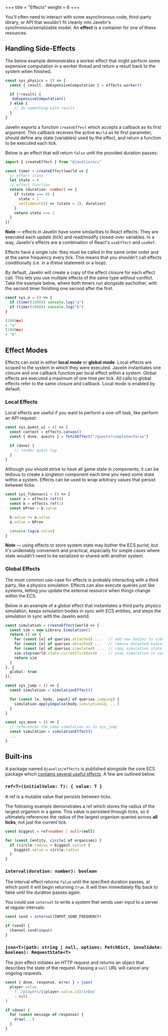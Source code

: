 +++
title = "Effects"
weight = 6
+++

You'll often need to interact with some asynchronous code, third-party library, or API that wouldn't fit cleanly into Javelin's synchronous/serializable model. An **effect** is a container for one of these resources.
## Handling Side-Effects

The below example demonstrates a worker effect that might perform some expensive computation in a worker thread and return a result back to the system when finished.

 ```ts
 const sys_physics = () => {
   const { result, doExpensiveComputation } = effects.worker()

   if (!result) {
    doExpensiveComputation()
   } else {
     // do something with result
   }
 }
 ```

 Javelin exports a function `createEffect` which accepts a callback as its first argument. This callback receives the active `World` as its first parameter, should define any state (variables) used by the effect, and return a function to be executed each tick.

Below is an effect that will return `false` until the provided duration passes:

```ts
import { createEffect } from "@javelin/ecs"

const timer = createEffect(world => {
  // effect state
  let state = 0
  // effect function
  return (duration: number) => {
    if (state === 0) {
      state = 1
      setTimeout(() => (state = 2), duration)
    }
    return state === 2
  }
})
```

<aside>
  <p>
    <strong>Note</strong> — effects in Javelin have some similarities to React effects. They are executed each update (tick) and  read/modify closed-over variables. In a way, Javelin's effects are a combination of React's <code>useEffect</code> and <code>useRef</code>.
  </p>
</aside>

Effects have a single rule: they must be called in the same order order and at the same frequency every tick. This means that you shouldn't call effects conditionally (i.e. in a if/else statement or a loop).

By default, Javelin will create a copy of the effect closure for each effect call. This lets you use multiple effects of the same type without conflict. Take the example below, where both timers run alongside eachother, with the second timer finishing one second after the first.

```ts
const sys_a = () => {
  if (timer(1000)) console.log("a")
  if (timer(2000)) console.log("b")
}

(1000ms)
> "a"
(1000ms)
> "b"
```

## Effect Modes

Effects can exist in either **local mode** or **global mode**. Local effects are scoped to the system in which they were executed. Javelin instantiates one closure and one callback function per local effect within a system. Global effects are executed a maximum of one time per tick. All calls to global effects refer to the same closure and callback. Local mode is enabled by default.

### Local Effects

Local effects are useful if you want to perform a one-off task, like perform an API request:

```ts
const sys_quest_ui = () => {
  const context = effects.canvas()
  const { done, quests } = fetchEffect("/quests?complete=false")

  if (done) {
    // render quest log
  }
}
```

Although you should strive to have all game state in components, it can be tedious to create a singleton component each time you need some state within a system. Effects can be used to wrap arbitrary values that persist between ticks.

```ts
const sys_fibonacci = () => {
  const a = effects.ref(0)
  const b = effects.ref(1)
  const bPrev = b.value

  b.value += a.value
  a.value = bPrev

  console.log(a.value)
}
```

<aside>
  <p>
    <strong>Note</strong> — using effects to store system state may bother the ECS purist, but it's undeniably convenient and practical, especially for simple cases where state wouldn't need to be serialized or shared with another system.
  </p>
</aside>

### Global Effects

The most common use-case for effects is probably interacting with a third party, like a physics simulation. Effects can also execute queries just like systems, letting you update the external resource when things change within the ECS.

Below is an example of a global effect that instantiates a third party physics simulation, keeps simulation bodies in sync with ECS entities, and steps the simulation in sync with the Javelin world.

```ts
const simulation = createEffect(world => {
  const sim = new Library.Simulation()
  return () => {
    for (const [e] of queries.attached) ...   // add new bodies to simulation
    for (const [e] of queries.detached) ...   // remove detached bodies from simulation
    for (const [e] of queries.simulated) ...  // copy simulation state to components
    sim.step(world.state.currentTickData)     // step simulation in sync with world
    return sim
  }
}, {
  global: true
});

const sys_jump = () => {
  const simulation = simulationEffect()

  for (const [e, body, input] of queries.jumping) {
    simulation.applyImpulse(body.simulationId, ...)
  }
}

const sys_move = () => {
  // references the same simulation as in sys_jump
  const simulation = simulationEffect()
  ...
}
```

## Built-ins

A package named `@javelin/effects` is published alongside the core ECS package which [contains several useful effects](https://github.com/3mcd/javelin/tree/master/packages/effects). A few are outlined below.

### `ref<T>(initialValue: T): { value: T }`

A ref is a mutable value that persists between ticks.

The following example demonstrates a ref which stores the radius of the largest organism in a game. This value is persisted through ticks, so it ultimately references the radius of the largest organism queried across **all ticks**, not just the current tick. 
```ts
const biggest = ref<number | null>(null)

for (const [entity, circle] of organisms) {
  if (circle.radius > biggest.value) {
    biggest.value = circle.radius
  }
}
```

### `interval(duration: number): boolean`

The interval effect returns `false` until the specified duration passes, at which point it will begin returning `true`. It will then immediately flip back to false until the duration passes again.

You could use `interval` to write a system that sends user input to a server at regular intervals:

```ts
const send = interval(INPUT_SEND_FREQUENCY)
...
if (send) {
  channel.send(input)
}
```

### `json<T>(path: string | null, options: FetchDict, invalidate: boolean): RequestState<T>`

The json effect initiates an HTTP request and returns an object that describes the state of the request. Passing a `null` URL will cancel any ongoing requests.

```ts
const { done, response, error } = json(
  player.value
    ? `/players/${player.value.id}/inbox`
    : null
)

if (done) {
  for (const message of response) {
    draw(...)
  }
}
```

<script>
  const sys_interval = () => {
    const ref = Javelin.ref(0)
    const log = Javelin.interval(4000)

    if (log) {
      console.log("interval", ++ref.value)
    }
  }
  const sys_json = () => {
    // start request after 1s
    const timer = Javelin.timer(1000)
    // cancel request after 5s
    const cancel = Javelin.timer(5000)
    const request = Javelin.json(
      !cancel && timer ? `https://jsonplaceholder.typicode.com/todos/1` : null
    )

    console.log(request)
  }
  const world = Javelin.createWorld({
    systems: [sys_json, sys_interval]
  })

  setInterval(() => {
    world.tick()
  }, 2000);
</script>